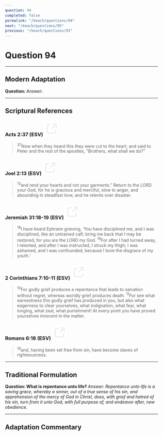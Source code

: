 ```yaml
---
question: 94
completed: false
permalink: "/keach/questions/94"
next: "/keach/questions/95"
previous: "/keach/questions/93"
---
```

# Question 94
---
## Modern Adaptation
<strong>
    Question:
</strong>

<em>
    Answer:
</em>

---
## Scriptural References
### Acts 2:37 (ESV) <a href="https://biblegateway.com/passage/?search=Acts+2%3A37&version=ESV"><img src="/assets/svg/link.svg"/></a>
> <sup>37</sup>Now when they heard this they were cut to the heart, and said to Peter and the rest of the apostles, “Brothers, what shall we do?”

### Joel 2:13 (ESV) <a href="https://biblegateway.com/passage/?search=Joel+2%3A13&version=ESV"><img src="/assets/svg/link.svg"/></a>
> <sup>13</sup>and rend your hearts and not your garments.” Return to the LORD your God, for he is gracious and merciful, slow to anger, and abounding in steadfast love; and he relents over disaster.

### Jeremiah 31:18-19 (ESV) <a href="https://biblegateway.com/passage/?search=Jeremiah+31%3A18-19&version=ESV"><img src="/assets/svg/link.svg"/></a>
> <sup>18</sup>I have heard Ephraim grieving, ‘You have disciplined me, and I was disciplined, like an untrained calf; bring me back that I may be restored, for you are the LORD my God.
> <sup>19</sup>For after I had turned away, I relented, and after I was instructed, I struck my thigh; I was ashamed, and I was confounded, because I bore the disgrace of my youth.’

### 2 Corinthians 7:10-11 (ESV) <a href="https://biblegateway.com/passage/?search=2+Corinthians+7%3A10-11&version=ESV"><img src="/assets/svg/link.svg"/></a>
> <sup>10</sup>For godly grief produces a repentance that leads to salvation without regret, whereas worldly grief produces death.
> <sup>11</sup>For see what earnestness this godly grief has produced in you, but also what eagerness to clear yourselves, what indignation, what fear, what longing, what zeal, what punishment! At every point you have proved yourselves innocent in the matter.

### Romans 6:18 (ESV) <a href="https://biblegateway.com/passage/?search=Romans+6%3A18&version=ESV"><img src="/assets/svg/link.svg"/></a>
> <sup>18</sup>and, having been set free from sin, have become slaves of righteousness.

---
## Traditional Formulation
<strong>
    Question: What is repentance unto life?
</strong>

<em>
    Answer: Repentance unto life is a saving grace, whereby a sinner, out of a true sense of his sin, and apprehension of the mercy of God in Christ, does, with grief and hatred of his sin, turn from it unto God, with full purpose of, and endeavor after, new obedience.
</em>

---
## Adaptation Commentary
